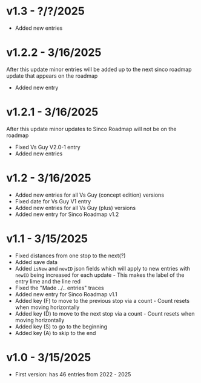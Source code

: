 # v1.3 - ?/?/2025
- Added new entries

# v1.2.2 - 3/16/2025
After this update minor entries will be added up to the next sinco roadmap update that appears on the roadmap
- Added new entry

# v1.2.1 - 3/16/2025
After this update minor updates to Sinco Roadmap will not be on the roadmap
- Fixed Vs Guy V2.0-1 entry
- Added new entries

# v1.2 - 3/16/2025
- Added new entries for all Vs Guy (concept edition) versions
- Fixed date for Vs Guy V1 entry
- Added new entries for all Vs Guy (plus) versions
- Added new entry for Sinco Roadmap v1.2

# v1.1 - 3/15/2025
- Fixed distances from one stop to the next(?)
- Added save data
- Added `isNew` and `newID` json fields which will apply to new entries with `newID` being increased for each update
        - This makes the label of the entry lime and the line red
- Fixed the "Made ../.. entries" traces
- Added new entry for Sinco Roadmap v1.1
- Added key (F) to move to the previous stop via a count
        - Count resets when moving horizontally
- Added key (D) to move to the next stop via a count
        - Count resets when moving horizontally
- Added key (S) to go to the beginning
- Added key (A) to skip to the end

# v1.0 - 3/15/2025
- First version: has 46 entries from 2022 - 2025